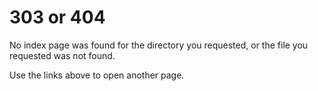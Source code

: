 # 303 or 404

No index page was found for the directory you requested, or the file you requested was not found.

Use the links above to open another page.
